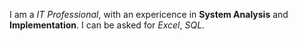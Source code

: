 I am a *IT Professional*, with an expericence in __System Analysis__ and __Implementation__.
I can be asked for _Excel_, _SQL_.
